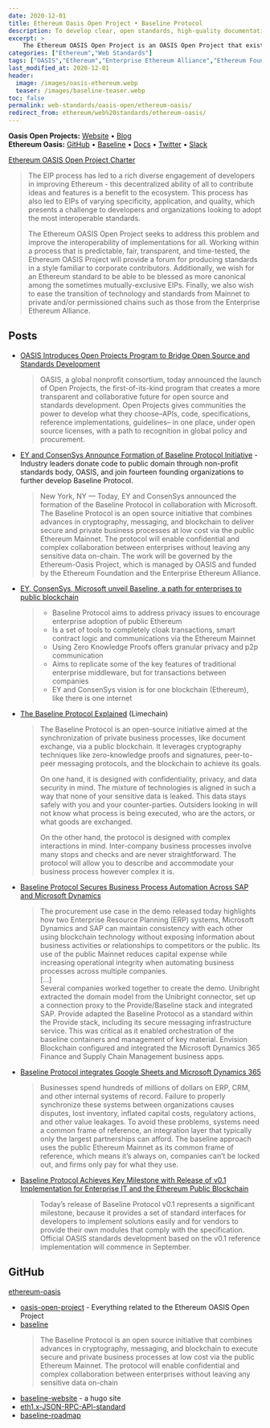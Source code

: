 ```yaml
---
date: 2020-12-01
title: Ethereum Oasis Open Project • Baseline Protocol
description: To develop clear, open standards, high-quality documentation, and shared test suites that facilitate new features and enhancements to the Ethereum protocol.
excerpt: >
    The Ethereum OASIS Open Project is an OASIS Open Project that exists to provide a neutral forum for diverse stakeholders to create high-quality specifications that facilitate Ethereum’s longevity, interoperability, and ease of integration. The Ethereum OASIS Project intends to develop clear, open standards, high-quality documentation, and shared test suites that facilitate new features and enhancements to the Ethereum protocol.
categories: ["Ethereum","Web Standards"]
tags: ["OASIS","Ethereum","Enterprise Ethereum Alliance","Ethereum Foundation","ConsenSys","Chainlink","Nethermind","Provide","Unibright","Ernst & Young","Microsoft","Limechain"]
last_modified_at: 2020-12-01
header:
  image: /images/oasis-ethereum.webp
  teaser: /images/baseline-teaser.webp
toc: false
permalink: web-standards/oasis-open/ethereum-oasis/
redirect_from: ethereum/web%20standards/ethereum-oasis/
---
```


**Oasis Open Projects:** [Website](https://oasis-open-projects.org/) • [Blog](https://oasis-open-projects.org/category/blog/)\
**Ethereum Oasis:** [GitHub](https://github.com/ethereum-oasis) • [Baseline](https://www.baseline-protocol.org/) • [Docs](https://docs.baseline-protocol.org/) • [Twitter](https://twitter.com/baselineproto) • [Slack](https://communityinviter.com/apps/ethereum-baseline/join-us)

[Ethereum OASIS Open Project Charter](https://github.com/ethereum-oasis/oasis-open-project/blob/master/PROJECT_CHARTER.md)
> The EIP process has led to a rich diverse engagement of developers in improving Ethereum - this decentralized ability of all to contribute ideas and features is a benefit to the ecosystem. This process has also led to EIPs of varying specificity, application, and quality, which presents a challenge to developers and organizations looking to adopt the most interoperable standards.
> 
> The Ethereum OASIS Open Project seeks to address this problem and improve the interoperability of implementations for all. Working within a process that is predictable, fair, transparent, and time-tested, the Ethereum OASIS Project will provide a forum for producing standards in a style familiar to corporate contributors. Additionally, we wish for an Ethereum standard to be able to be blessed as more canonical among the sometimes mutually-exclusive EIPs. Finally, we also wish to ease the transition of technology and standards from Mainnet to private and/or permissioned chains such as those from the Enterprise Ethereum Alliance.


## Posts 
- [OASIS Introduces Open Projects Program to Bridge Open Source and Standards Development](https://oasis-open-projects.org/introducing-open-projects/)
  > OASIS, a global nonprofit consortium, today announced the launch of Open Projects, the first-of-its-kind program that creates a more transparent and collaborative future for open source and standards development. Open Projects gives communities the power to develop what they choose–APIs, code, specifications, reference implementations, guidelines– in one place, under open source licenses, with a path to recognition in global policy and procurement.
* [EY and ConsenSys Announce Formation of Baseline Protocol Initiative](https://consensys.net/blog/press-release/ey-and-consensys-announce-formation-of-baseline-protocol-initiative-to-make-ethereum-mainnet-safe-and-effective-for-enterprises/) - Industry leaders donate code to public domain through non-profit standards body, OASIS, and join fourteen founding organizations to further develop Baseline Protocol.
  > New York, NY — Today, EY and ConsenSys announced the formation of the Baseline Protocol in collaboration with Microsoft. The Baseline Protocol is an open source initiative that combines advances in cryptography, messaging, and blockchain to deliver secure and private business processes at low cost via the public Ethereum Mainnet. The protocol will enable confidential and complex collaboration between enterprises without leaving any sensitive data on-chain. The work will be governed by the Ethereum-Oasis Project, which is managed by OASIS and funded by the Ethereum Foundation and the Enterprise Ethereum Alliance.
* [EY, ConsenSys, Microsoft unveil Baseline, a path for enterprises to public blockchain](https://www.ledgerinsights.com/baseline-protocol-ey-consensys-microsoft-enterprises-public-blockchain/)
  > * Baseline Protocol aims to address privacy issues to encourage enterprise adoption of public Ethereum
  > * Is a set of tools to completely cloak transactions, smart contract logic and communications via the Ethereum Mainnet
  > * Using Zero Knowledge Proofs offers granular privacy and p2p communication
  > * Aims to replicate some of the key features of traditional enterprise middleware, but for transactions between companies
  > * EY and ConsenSys vision is for one blockchain (Ethereum), like there is one internet
* [The Baseline Protocol Explained](https://medium.com/limechain/the-baseline-protocol-explained-d40ee01588ba) (Limechain)
  > The Baseline Protocol is an open-source initiative aimed at the synchronization of private business processes, like document exchange, via a public blockchain. It leverages cryptography techniques like zero-knowledge proofs and signatures, peer-to-peer messaging protocols, and the blockchain to achieve its goals.
  > 
  > On one hand, it is designed with confidentiality, privacy, and data security in mind. The mixture of technologies is aligned in such a way that none of your sensitive data is leaked. This data stays safely with you and your counter-parties. Outsiders looking in will not know what process is being executed, who are the actors, or what goods are exchanged.
  > 
  > On the other hand, the protocol is designed with complex interactions in mind. Inter-company business processes involve many stops and checks and are never straightforward. The protocol will allow you to describe and accommodate your business process however complex it is.
- [Baseline Protocol Secures Business Process Automation Across SAP and Microsoft Dynamics](https://oasis-open-projects.org/open-source-proof-of-concept-ethereum-mainnet/)
  > The procurement use case in the demo released today highlights how two Enterprise Resource Planning (ERP) systems, Microsoft Dynamics and SAP can maintain consistency with each other using blockchain technology without exposing information about business activities or relationships to competitors or the public. Its use of the public Mainnet reduces capital expense while increasing operational integrity when automating business processes across multiple companies.\
  > [...]\
  > Several companies worked together to create the demo. Unibright extracted the domain model from the Unibright connector, set up a connection proxy to the Provide/Baseline stack and integrated SAP. Provide adapted the Baseline Protocol as a standard within the Provide stack, including its secure messaging infrastructure service. This was critical as it enabled orchestration of the baseline containers and management of key material. Envision Blockchain configured and integrated the Microsoft Dynamics 365 Finance and Supply Chain Management business apps.
- [Baseline Protocol integrates Google Sheets and Microsoft Dynamics 365](https://oasis-open-projects.org/baseline-protocol-initiative-integrates-google-sheets-and-microsoft-dynamics-365-using-public-ethereum-blockchain/)
  > Businesses spend hundreds of millions of dollars on ERP, CRM, and other internal systems of record. Failure to properly synchronize these systems between organizations causes disputes, lost inventory, inflated capital costs, regulatory actions, and other value leakages. To avoid these problems, systems need a common frame of reference, an integration layer that typically only the largest partnerships can afford. The baseline approach uses the public Ethereum Mainnet as its common frame of reference, which means it’s always on, companies can’t be locked out, and firms only pay for what they use.
- [Baseline Protocol Achieves Key Milestone with Release of v0.1 Implementation for Enterprise IT and the Ethereum Public Blockchain](https://oasis-open-projects.org/baseline-protocol-v01/)
  > Today’s release of Baseline Protocol v0.1 represents a significant milestone, because it provides a set of standard interfaces for developers to implement solutions easily and for vendors to provide their own modules that comply with the specification. Official OASIS standards development based on the v0.1 reference implementation will commence in September.

## GitHub

[ethereum-oasis](https://github.com/ethereum-oasis)
- [oasis-open-project](https://github.com/ethereum-oasis/oasis-open-project) - Everything related to the Ethereum OASIS Open Project
- [baseline](https://github.com/ethereum-oasis/baseline)
  > The Baseline Protocol is an open source initiative that combines advances in cryptography, messaging, and blockchain to execute secure and private business processes at low cost via the public Ethereum Mainnet. The protocol will enable confidential and complex collaboration between enterprises without leaving any sensitive data on-chain
- [baseline-website](https://github.com/ethereum-oasis/baseline-website) - a hugo site
- [eth1.x-JSON-RPC-API-standard](https://github.com/ethereum-oasis/eth1.x-JSON-RPC-API-standard)
- [baseline-roadmap](https://github.com/ethereum-oasis/baseline-roadmap)